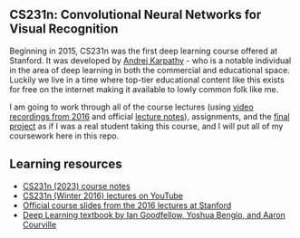 ## CS231n: Convolutional Neural Networks for Visual Recognition
Beginning in 2015, CS231n was the first deep learning course offered at Stanford. It was developed by [Andrej Karpathy](https://karpathy.ai/) - who is a notable individual in the area of deep learning in both the commercial and educational space. Luckily we live in a time where top-tier educational content like this exists for free on the internet making it available to lowly common folk like me.

I am going to work through all of the course lectures (using [video recordings from 2016](https://youtube.com/playlist?list=PLkt2uSq6rBVctENoVBg1TpCC7OQi31AlC&si=DYrChFbwabUE0tr-) and official [lecture notes](https://cs231n.github.io/)), assignments, and the [final project](http://cs231n.stanford.edu/project.html) as if I was a real student taking this course, and I will put all of my coursework here in this repo.

## Learning resources
* [CS231n (2023) course notes](https://cs231n.github.io/)
* [CS231n (Winter 2016) lectures on YouTube](https://youtube.com/playlist?list=PLkt2uSq6rBVctENoVBg1TpCC7OQi31AlC&si=DYrChFbwabUE0tr-)
* [Official course slides from the 2016 lectures at Stanford](http://cs231n.stanford.edu/slides/2016/)
* [Deep Learning textbook by Ian Goodfellow, Yoshua Bengio, and Aaron Courville ](https://www.amazon.ca/dp/0262035618?psc=1&ref=ppx_yo2ov_dt_b_product_details)